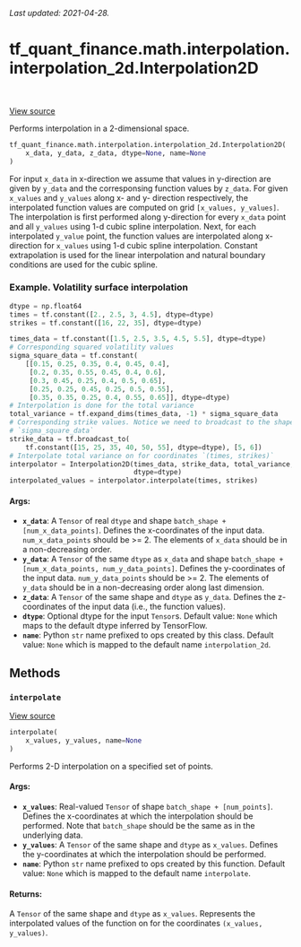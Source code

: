 <!--
This file is generated by a tool. Do not edit directly.
For open-source contributions the docs will be updated automatically.
-->

*Last updated: 2021-04-28.*

<div itemscope itemtype="http://developers.google.com/ReferenceObject">
<meta itemprop="name" content="tf_quant_finance.math.interpolation.interpolation_2d.Interpolation2D" />
<meta itemprop="path" content="Stable" />
<meta itemprop="property" content="__init__"/>
<meta itemprop="property" content="interpolate"/>
</div>

# tf_quant_finance.math.interpolation.interpolation_2d.Interpolation2D

<!-- Insert buttons and diff -->

<table class="tfo-notebook-buttons tfo-api" align="left">
</table>

<a target="_blank" href="https://github.com/google/tf-quant-finance/blob/master/tf_quant_finance/math/interpolation/interpolation_2d/interpolation_2d.py">View source</a>



Performs interpolation in a 2-dimensional space.

```python
tf_quant_finance.math.interpolation.interpolation_2d.Interpolation2D(
    x_data, y_data, z_data, dtype=None, name=None
)
```



<!-- Placeholder for "Used in" -->

For input `x_data` in x-direction we assume that values in y-direction are
given by `y_data` and the corresponsing function values by `z_data`.
For given `x_values` and `y_values` along x- and y- direction respectively,
the interpolated function values are computed on grid `[x_values, y_values]`.
The interpolation is first performed along y-direction for every `x_data`
point and all `y_values` using 1-d cubic spline interpolation. Next, for
each interpolated `y_value` point, the function values are interpolated along
x-direction for `x_values` using 1-d cubic spline interpolation.
Constant extrapolation is used for the linear interpolation and natural
boundary conditions are used for the cubic spline.

### Example. Volatility surface interpolation

```python
dtype = np.float64
times = tf.constant([2., 2.5, 3, 4.5], dtype=dtype)
strikes = tf.constant([16, 22, 35], dtype=dtype)

times_data = tf.constant([1.5, 2.5, 3.5, 4.5, 5.5], dtype=dtype)
# Corresponding squared volatility values
sigma_square_data = tf.constant(
    [[0.15, 0.25, 0.35, 0.4, 0.45, 0.4],
     [0.2, 0.35, 0.55, 0.45, 0.4, 0.6],
     [0.3, 0.45, 0.25, 0.4, 0.5, 0.65],
     [0.25, 0.25, 0.45, 0.25, 0.5, 0.55],
     [0.35, 0.35, 0.25, 0.4, 0.55, 0.65]], dtype=dtype)
# Interpolation is done for the total variance
total_variance = tf.expand_dims(times_data, -1) * sigma_square_data
# Corresponding strike values. Notice we need to broadcast to the shape of
# `sigma_square_data`
strike_data = tf.broadcast_to(
    tf.constant([15, 25, 35, 40, 50, 55], dtype=dtype), [5, 6])
# Interpolate total variance on for coordinates `(times, strikes)`
interpolator = Interpolation2D(times_data, strike_data, total_variance,
                               dtype=dtype)
interpolated_values = interpolator.interpolate(times, strikes)
```

#### Args:


* <b>`x_data`</b>: A `Tensor` of real `dtype` and shape
  `batch_shape + [num_x_data_points]`.
  Defines the x-coordinates of the input data. `num_x_data_points` should
  be >= 2. The elements of `x_data` should be in a non-decreasing order.
* <b>`y_data`</b>: A `Tensor` of the same `dtype` as `x_data` and shape
  `batch_shape + [num_x_data_points, num_y_data_points]`. Defines the
  y-coordinates of the input data. `num_y_data_points` should be >= 2.
  The elements of `y_data` should be in a non-decreasing order along last
  dimension.
* <b>`z_data`</b>: A `Tensor` of the same shape and `dtype` as `y_data`. Defines the
  z-coordinates of the input data (i.e., the function values).
* <b>`dtype`</b>: Optional dtype for the input `Tensor`s.
  Default value: `None` which maps to the default dtype inferred by
  TensorFlow.
* <b>`name`</b>: Python `str` name prefixed to ops created by this class.
  Default value: `None` which is mapped to the default name
  `interpolation_2d`.

## Methods

<h3 id="interpolate"><code>interpolate</code></h3>

<a target="_blank" href="https://github.com/google/tf-quant-finance/blob/master/tf_quant_finance/math/interpolation/interpolation_2d/interpolation_2d.py">View source</a>

```python
interpolate(
    x_values, y_values, name=None
)
```

Performs 2-D interpolation on a specified set of points.


#### Args:


* <b>`x_values`</b>: Real-valued `Tensor` of shape `batch_shape + [num_points]`.
  Defines the x-coordinates at which the interpolation should be
  performed. Note that `batch_shape` should be the same as in the
  underlying data.
* <b>`y_values`</b>: A `Tensor` of the same shape and `dtype` as `x_values`.
  Defines the y-coordinates at which the interpolation should be
  performed.
* <b>`name`</b>: Python `str` name prefixed to ops created by this function.
  Default value: `None` which is mapped to the default name
  `interpolate`.


#### Returns:

A `Tensor` of the same shape and `dtype` as `x_values`. Represents the
interpolated values of the function on for the coordinates
`(x_values, y_values)`.





